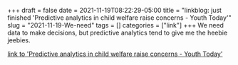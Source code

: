 +++draft = falsedate = 2021-11-19T08:22:29-05:00title = "linkblog: just finished 'Predictive analytics in child welfare raise concerns - Youth Today'"slug = "2021-11-19-We-need"tags = []categories = ["link"]+++We need data to make decisions, but predictive analytics tend to give me the heebie jeebies. [link to 'Predictive analytics in child welfare raise concerns - Youth Today'](https://youthtoday.org/2021/11/predictive-analytics-in-child-welfare-raise-concerns/)